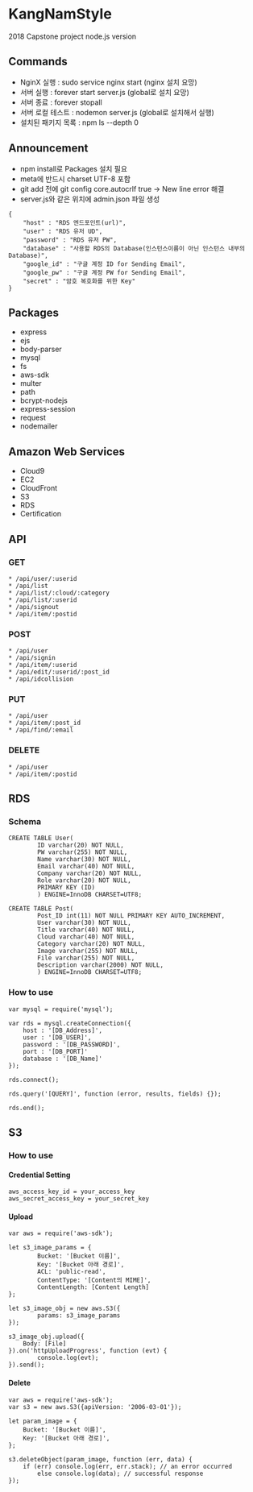 # KangNamStyle
2018 Capstone project node.js version

## Commands
* NginX 실행 : sudo service nginx start (nginx 설치 요망)
* 서버 실행 : forever start server.js (global로 설치 요망)
* 서버 종료 : forever stopall
* 서버 로컬 테스트 : nodemon server.js  (global로 설치해서 실행)
* 설치된 패키지 목록 : npm ls --depth 0

## Announcement
* npm install로 Packages 설치 필요
* meta에 반드시 charset UTF-8 포함
* git add 전에 git config core.autocrlf true -> New line error 해결
* server.js와 같은 위치에 admin.json 파일 생성
```
{
    "host" : "RDS 엔드포인트(url)",
    "user" : "RDS 유저 UD",
    "password" : "RDS 유저 PW",
    "database" : "사용할 RDS의 Database(인스턴스이름이 아닌 인스턴스 내부의 Database)",
    "google_id" : "구글 계정 ID for Sending Email",
    "google_pw" : "구글 계정 PW for Sending Email",
    "secret" : "암호 복호화를 위한 Key"
}
```

## Packages
* express
* ejs
* body-parser
* mysql
* fs
* aws-sdk
* multer
* path
* bcrypt-nodejs
* express-session
* request
* nodemailer

## Amazon Web Services
* Cloud9
* EC2
* CloudFront
* S3
* RDS
* Certification

## API
### GET
    * /api/user/:userid
    * /api/list
    * /api/list/:cloud/:category
    * /api/list/:userid
    * /api/signout
    * /api/item/:postid

### POST
    * /api/user
    * /api/signin
    * /api/item/:userid
    * /api/edit/:userid/:post_id
    * /api/idcollision

### PUT
    * /api/user
    * /api/item/:post_id
    * /api/find/:email

### DELETE
    * /api/user
    * /api/item/:postid

## RDS
### Schema
    CREATE TABLE User(
            ID varchar(20) NOT NULL,
            PW varchar(255) NOT NULL,
            Name varchar(30) NOT NULL,
            Email varchar(40) NOT NULL,
            Company varchar(20) NOT NULL,
            Role varchar(20) NOT NULL,
            PRIMARY KEY (ID)
            ) ENGINE=InnoDB CHARSET=UTF8;
            
    CREATE TABLE Post(
            Post_ID int(11) NOT NULL PRIMARY KEY AUTO_INCREMENT,
            User varchar(30) NOT NULL,
            Title varchar(40) NOT NULL,
            Cloud varchar(40) NOT NULL,
            Category varchar(20) NOT NULL, 
            Image varchar(255) NOT NULL,
            File varchar(255) NOT NULL,
            Description varchar(2000) NOT NULL,
            ) ENGINE=InnoDB CHARSET=UTF8;

### How to use
    var mysql = require('mysql');

    var rds = mysql.createConnection({
        host : '[DB_Address]',
        user : '[DB_USER]',
        password : '[DB_PASSWORD]',
        port : '[DB_PORT]'
        database : '[DB_Name]'
    });

    rds.connect();

    rds.query('[QUERY]', function (error, results, fields) {});

    rds.end();

## S3
### How to use
#### Credential Setting
    aws_access_key_id = your_access_key
    aws_secret_access_key = your_secret_key
#### Upload
    var aws = require('aws-sdk');    

    let s3_image_params = {
            Bucket: '[Bucket 이름]',
            Key: '[Bucket 아래 경로]',
            ACL: 'public-read',
            ContentType: '[Content의 MIME]',
            ContentLength: [Content Length]
    };

    let s3_image_obj = new aws.S3({
            params: s3_image_params
    });

    s3_image_obj.upload({
        Body: [File]
    }).on('httpUploadProgress', function (evt) {
            console.log(evt);
    }).send(); 
#### Delete
    var aws = require('aws-sdk');    
    var s3 = new aws.S3({apiVersion: '2006-03-01'});

    let param_image = {
        Bucket: '[Bucket 이름]',
        Key: '[Bucket 아래 경로]',
    }; 

    s3.deleteObject(param_image, function (err, data) {
        if (err) console.log(err, err.stack); // an error occurred
            else console.log(data); // successful response                 
    });
